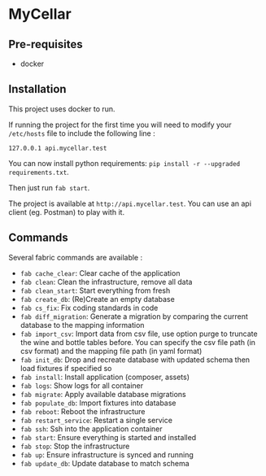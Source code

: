 MyCellar
========

## Pre-requisites

- docker

## Installation

This project uses docker to run.

If running the project for the first time you will need to modify your `/etc/hosts` file to include the following line :

```
127.0.0.1 api.mycellar.test
```

You can now install python requirements: `pip install -r --upgraded requirements.txt`.

Then just run `fab start`.

The project is available at `http://api.mycellar.test`. You can use an api client (eg. Postman) to play with it.

## Commands

Several fabric commands are available :

  - `fab cache_clear`:     Clear cache of the application
  - `fab clean`:           Clean the infrastructure, remove all data
  - `fab clean_start`:     Start everything from fresh
  - `fab create_db`:       (Re)Create an empty database
  - `fab cs_fix`:          Fix coding standards in code
  - `fab diff_migration`:  Generate a migration by comparing the current database to the mapping information
  - `fab import_csv`:      Import data from csv file, use option purge to truncate the wine and bottle tables before. You can specify the csv file path (in csv format) and the mapping file path (in yaml format)
  - `fab init_db`:         Drop and recreate database with updated schema then load fixtures if specified so
  - `fab install`:         Install application (composer, assets)
  - `fab logs`:            Show logs for all container
  - `fab migrate`:         Apply available database migrations
  - `fab populate_db`:     Import fixtures into database
  - `fab reboot`:          Reboot the infrastructure
  - `fab restart_service`: Restart a single service
  - `fab ssh`:             Ssh into the application container
  - `fab start`:           Ensure everything is started and installed
  - `fab stop`:            Stop the infrastructure
  - `fab up`:              Ensure infrastructure is synced and running
  - `fab update_db`:       Update database to match schema
